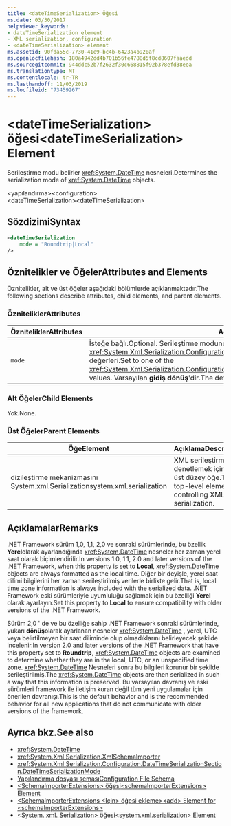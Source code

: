 ```yaml
---
title: <dateTimeSerialization> Öğesi
ms.date: 03/30/2017
helpviewer_keywords:
- dateTimeSerialization element
- XML serialization, configuration
- <dateTimeSerialization> element
ms.assetid: 90fda55c-7730-41e9-bc4b-6423a4b920af
ms.openlocfilehash: 180a4942dd4b701b56fe4788d5f8cd8607faaedd
ms.sourcegitcommit: 944ddc52b7f2632f30c668815f92b378efd38eea
ms.translationtype: MT
ms.contentlocale: tr-TR
ms.lasthandoff: 11/03/2019
ms.locfileid: "73459267"
---
```

# <a name="datetimeserialization-element"></a><span data-ttu-id="b3384-102">\<dateTimeSerialization> öğesi</span><span class="sxs-lookup"><span data-stu-id="b3384-102">\<dateTimeSerialization> Element</span></span>
<span data-ttu-id="b3384-103">Serileştirme modu belirler <xref:System.DateTime> nesneleri.</span><span class="sxs-lookup"><span data-stu-id="b3384-103">Determines the serialization mode of <xref:System.DateTime> objects.</span></span>  
  
 <span data-ttu-id="b3384-104">\<yapılandırma></span><span class="sxs-lookup"><span data-stu-id="b3384-104">\<configuration></span></span>  
<span data-ttu-id="b3384-105">\<dateTimeSerialization></span><span class="sxs-lookup"><span data-stu-id="b3384-105">\<dateTimeSerialization></span></span>  
  
## <a name="syntax"></a><span data-ttu-id="b3384-106">Sözdizimi</span><span class="sxs-lookup"><span data-stu-id="b3384-106">Syntax</span></span>  
  
```xml  
<dateTimeSerialization  
    mode = "Roundtrip|Local"  
/>  
```  
  
## <a name="attributes-and-elements"></a><span data-ttu-id="b3384-107">Öznitelikler ve Öğeler</span><span class="sxs-lookup"><span data-stu-id="b3384-107">Attributes and Elements</span></span>  
 <span data-ttu-id="b3384-108">Öznitelikler, alt ve üst öğeler aşağıdaki bölümlerde açıklanmaktadır.</span><span class="sxs-lookup"><span data-stu-id="b3384-108">The following sections describe attributes, child elements, and parent elements.</span></span>  
  
### <a name="attributes"></a><span data-ttu-id="b3384-109">Öznitelikler</span><span class="sxs-lookup"><span data-stu-id="b3384-109">Attributes</span></span>  
  
|<span data-ttu-id="b3384-110">Öznitelikler</span><span class="sxs-lookup"><span data-stu-id="b3384-110">Attributes</span></span>|<span data-ttu-id="b3384-111">Açıklama</span><span class="sxs-lookup"><span data-stu-id="b3384-111">Description</span></span>|  
|----------------|-----------------|  
|`mode`|<span data-ttu-id="b3384-112">İsteğe bağlı.</span><span class="sxs-lookup"><span data-stu-id="b3384-112">Optional.</span></span> <span data-ttu-id="b3384-113">Serileştirme modunu belirtir.</span><span class="sxs-lookup"><span data-stu-id="b3384-113">Specifies the serialization mode.</span></span> <span data-ttu-id="b3384-114">Birine ayarlayın <xref:System.Xml.Serialization.Configuration.DateTimeSerializationSection.DateTimeSerializationMode> değerleri.</span><span class="sxs-lookup"><span data-stu-id="b3384-114">Set to one of the <xref:System.Xml.Serialization.Configuration.DateTimeSerializationSection.DateTimeSerializationMode> values.</span></span> <span data-ttu-id="b3384-115">Varsayılan **gidiş dönüş**'dir.</span><span class="sxs-lookup"><span data-stu-id="b3384-115">The default is **RoundTrip**.</span></span>|  
  
### <a name="child-elements"></a><span data-ttu-id="b3384-116">Alt Öğeler</span><span class="sxs-lookup"><span data-stu-id="b3384-116">Child Elements</span></span>  
 <span data-ttu-id="b3384-117">Yok.</span><span class="sxs-lookup"><span data-stu-id="b3384-117">None.</span></span>  
  
### <a name="parent-elements"></a><span data-ttu-id="b3384-118">Üst Öğeler</span><span class="sxs-lookup"><span data-stu-id="b3384-118">Parent Elements</span></span>  
  
|<span data-ttu-id="b3384-119">Öğe</span><span class="sxs-lookup"><span data-stu-id="b3384-119">Element</span></span>|<span data-ttu-id="b3384-120">Açıklama</span><span class="sxs-lookup"><span data-stu-id="b3384-120">Description</span></span>|  
|-------------|-----------------|  
|<span data-ttu-id="b3384-121">dizileştirme mekanizmasını System.xml.Serialization</span><span class="sxs-lookup"><span data-stu-id="b3384-121">system.xml.serialization</span></span>|<span data-ttu-id="b3384-122">XML serileştirmesini denetlemek için en üst düzey öğe.</span><span class="sxs-lookup"><span data-stu-id="b3384-122">The top-level element for controlling XML serialization.</span></span>|  
  
## <a name="remarks"></a><span data-ttu-id="b3384-123">Açıklamalar</span><span class="sxs-lookup"><span data-stu-id="b3384-123">Remarks</span></span>  
 <span data-ttu-id="b3384-124">.NET Framework sürüm 1,0, 1,1, 2,0 ve sonraki sürümlerinde, bu özellik **Yerel**olarak ayarlandığında <xref:System.DateTime> nesneler her zaman yerel saat olarak biçimlendirilir.</span><span class="sxs-lookup"><span data-stu-id="b3384-124">In versions 1.0, 1.1, 2.0 and later versions of the .NET Framework, when this property is set to **Local**, <xref:System.DateTime> objects are always formatted as the local time.</span></span> <span data-ttu-id="b3384-125">Diğer bir deyişle, yerel saat dilimi bilgilerini her zaman serileştirilmiş verilerle birlikte gelir.</span><span class="sxs-lookup"><span data-stu-id="b3384-125">That is, local time zone information is always included with the serialized data.</span></span> <span data-ttu-id="b3384-126">.NET Framework eski sürümleriyle uyumluluğu sağlamak için bu özelliği **Yerel** olarak ayarlayın.</span><span class="sxs-lookup"><span data-stu-id="b3384-126">Set this property to **Local** to ensure compatibility with older versions of the .NET Framework.</span></span>  
  
 <span data-ttu-id="b3384-127">Sürüm 2,0 ' de ve bu özelliğe sahip .NET Framework sonraki sürümlerinde, yukarı **dönüş**olarak ayarlanan nesneler <xref:System.DateTime> , yerel, UTC veya belirtilmeyen bir saat diliminde olup olmadıklarını belirleyecek şekilde incelenir.</span><span class="sxs-lookup"><span data-stu-id="b3384-127">In version 2.0 and later versions of the .NET Framework that have this property set to **Roundtrip**, <xref:System.DateTime> objects are examined to determine whether they are in the local, UTC, or an unspecified time zone.</span></span> <span data-ttu-id="b3384-128"><xref:System.DateTime> Nesneleri sonra bu bilgileri korunur bir şekilde serileştirilmiş.</span><span class="sxs-lookup"><span data-stu-id="b3384-128">The <xref:System.DateTime> objects are then serialized in such a way that this information is preserved.</span></span> <span data-ttu-id="b3384-129">Bu varsayılan davranış ve eski sürümleri framework ile iletişim kuran değil tüm yeni uygulamalar için önerilen davranışı.</span><span class="sxs-lookup"><span data-stu-id="b3384-129">This is the default behavior and is the recommended behavior for all new applications that do not communicate with older versions of the framework.</span></span>  
  
## <a name="see-also"></a><span data-ttu-id="b3384-130">Ayrıca bkz.</span><span class="sxs-lookup"><span data-stu-id="b3384-130">See also</span></span>

- <xref:System.DateTime>
- <xref:System.Xml.Serialization.XmlSchemaImporter>
- <xref:System.Xml.Serialization.Configuration.DateTimeSerializationSection.DateTimeSerializationMode>
- [<span data-ttu-id="b3384-131">Yapılandırma dosyası şeması</span><span class="sxs-lookup"><span data-stu-id="b3384-131">Configuration File Schema</span></span>](../../../docs/framework/configure-apps/file-schema/index.md)
- [<span data-ttu-id="b3384-132">\<SchemaImporterExtensions> öğesi</span><span class="sxs-lookup"><span data-stu-id="b3384-132">\<schemaImporterExtensions> Element</span></span>](../../../docs/standard/serialization/schemaimporterextensions-element.md)
- [<span data-ttu-id="b3384-133">\<SchemaImporterExtensions \<Için> öğesi ekleme></span><span class="sxs-lookup"><span data-stu-id="b3384-133">\<add> Element for \<schemaImporterExtensions></span></span>](../../../docs/standard/serialization/add-element-for-schemaimporterextensions.md)
- [<span data-ttu-id="b3384-134">\<System. xml. Serialization> öğesi</span><span class="sxs-lookup"><span data-stu-id="b3384-134">\<system.xml.serialization> Element</span></span>](../../../docs/standard/serialization/system-xml-serialization-element.md)

